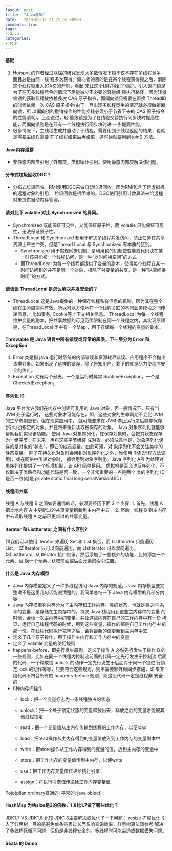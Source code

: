 ```yaml
---
layout: post
title:  "Java基础"
date:   2020-06-17 21:25:00 +0900
comments: true
tags:
- Java
categories:
- 技术
---
```

#### 基础
1. Hotspot 的作者经过以往的研究发现大多数情况下锁不仅不存在多线程竞争，而且总是由同一线
程多次获得。偏向锁的目的是在某个线程获得锁之后，消除这个线程锁重入(CAS)的开销，看起
来让这个线程得到了偏护。引入偏向锁是为了在无多线程竞争的情况下尽量减少不必要的轻量级
锁执行路径，因为轻量级锁的获取及释放依赖多次 CAS 原子指令，而偏向锁只需要在置换
ThreadID 的时候依赖一次 CAS 原子指令(由于一旦出现多线程竞争的情况就必须撤销偏向锁，所
以偏向锁的撤销操作的性能损耗必须小于节省下来的 CAS 原子指令的性能消耗)。上面说过，轻
量级锁是为了在线程交替执行同步块时提高性能，而偏向锁则是在只有一个线程执行同步块时进
一步提高性能。
1. 很多情况下，主线程生成并启动了子线程，需要用到子线程返回的结果，也就是需要主线程需要
   在子线程结束后再结束，这时候就要用到 join() 方法。

#### Java内存泄露
- 非静态内部类引用了外部类，类似循环引用。使用静态内部类解决该问题。

#### 分布式垃圾回收DGC？
- 分布式垃圾回收。RMI使用DGC来做自动垃圾回收，因为RMI包含了跨虚拟机的远程对象的引用，
    垃圾回收是很困难的。DGC使用引用计数算法来给远程对象提供自动内存管理。

#### 请对比下 volatile 对比 Synchronized 的异同。
- Synchronized 既能保证可见性，又能保证原子性，而 volatile 只能保证可见性，无法保证原子性。
- ThreadLocal 和 Synchonized 都用于解决多线程并发访问，防止任务在共享资源上产生冲突。但是Thread Local 与 Synchronized 有本质的区别。 
    - Synchronized 用于实现同步机制，是利用锁的机制使变量或代码块在某一时该只能被一个线程访问，是一种“以时间换空间”的方式。
    - 而ThreadLocal 为每一个线程都提供了变量的副本，使得每个线程在某一时间访问到的并不是同一个对象，根除了对变量的共享，是一种“以空间换时间”的方式。 
    
#### 请谈谈 ThreadLocal 是怎么解决并发安全的？
- ThreadLocal 这是Java提供的一种保存线程私有信息的机制，因为其在整个线程生命周期内有效，所以可以方便地在一个线程关联的不同业务模块之间传递信息，
    比如事务, Cookie等上下文相关信息。 ThreadLocal 为每一个线程维护变量的副本，把共享数据的可见范围限制在同一个线程之内，其实现原理是，在ThreadLocal 类中有一个Map ，用于存储每一个线程的变量的副本。

#### Throwable 是 Java 语言中所有错误或异常的超类。下一层分为 Error 和 Exception
1. Error 类是指 java 运行时系统的内部错误和资源耗尽错误。应用程序不会抛出该类对象。如果出现了这样的错误，除了告知用户，剩下的就是尽力使程序安全的终止。
1. Exception 又有两个分支，一个是运行时异常 RuntimeException，一个是CheckedException。

#### 序列化 ID
Java 平台允许我们在内存中创建可复用的 Java 对象，但一般情况下，只有当 JVM 处于运行时，
这些对象才可能存在，即，这些对象的生命周期不会比 JVM 的生命周期更长。但在现实应用中，
就可能要求在 JVM 停止运行之后能够保存(持久化)指定的对象，并在将来重新读取被保存的对象。
Java 对象序列化就能够帮助我们实现该功能。
 使用 Java 对象序列化，在保存对象时，会把其状态保存为一组字节，在未来，再将这些字节组装
 成对象。必须注意地是，对象序列化保存的是对象的”状态”，即它的成员变量。由此可知，对
 象序列化不会关注类中的静态变量。
 除了在持久化对象时会用到对象序列化之外，当使用 RMI(远程方法调用)，或在网络中传递对象时，
 都会用到对象序列化。Java 序列化 API 为处理对象序列化提供了一个标准机制，该 API 简单易用。
 虚拟机是否允许反序列化，不仅取决于类路径和功能代码是否一致，一个非常重要的一点是两个
 类的序列化 ID 是否一致(就是 private static final long serialVersionUID)

#### 线程间共享
线程 A 与线程 B 之间如要通信的话，必须要经历下面 2 个步骤: 1. 首先，线程 A 把本地内存 A 中更新过的共享变量刷新到主内存中去。
2. 然后，线程 B 到主内存中去读取线程 A 之前已更新过的共享变量。

#### Iterater 和 ListIterator 之间有什么区别?
(1)我们可以使用 Iterator 来遍历 Set 和 List 集合，而 ListIterator 只能遍历 List。 (2)Iterator 只可以向前遍历，而 LIstIterator 可以双向遍历。
(3)ListIterator 从 Iterator 接口继承，然后添加了一些额外的功能，比如添加一个元素、替 换一个元素、获取前面或后面元素的索引位置。

#### 什么是 Java 内存模型
- Java 内存模型定义了一种多线程访问 Java 内存的规范。Java 内存模型要完 整讲不是这里几句话能说清楚的，我简单总结一下 Java 内存模型的几部分内 容:
 - Java 内存模型将内存分为了主内存和工作内存。类的状态，也就是类之间 共享的变量，是存储在主内存中的，每次 Java 线程用到这些主内存中的变量 的时候，会读一次主内存中的变量，并让这些内存在自己的工作内存中有一份
 拷贝，运行自己线程代码的时候，用到这些变量，操作的都是自己工作内存中 的那一份。在线程代码执行完毕之后，会将最新的值更新到主内存中去 
 - 定义了几个原子操作，用于操作主内存和工作内存中的变量
 - 定义了 volatile 变量的使用规则 
 - happens-before，即先行发生原则，定义了操作 A 必然先行发生于操作 B 的一些规则，比如在同一个线程内控制流前面的代码一定先行发生于控制流 后面的代码、一个释放锁 unlock 的动作一定先行发生于后面对于同一个锁进 行锁定 lock 的动作等等，只要符合这些规则，则不需要额外做同步措施，如 果某段代码不符合所有的 happens-before 规则，则这段代码一定是线程非 安全的
- 8种内存间操作
    - lock：把一个变量标志为一条线程独占的状态
    - unlock：把一个处于锁定状态的变量释放出来，释放之后的变量才能被其他线程锁定
    
    - read：把一个变量值从主内存传输到线程的工作内存，以便load
    - load：把read操作从主内存得到的变量值放入到工作内存的变量副本中
    
    - write：把store操作从工作内存得到的变量的值，放到主内存的变量中
    - store：把工作内存的变量值传到主内存，以便write
    
    - use：把工作内存变量值传递给执行引擎
    - assign：将执行引擎值传递给工作内存变量值

Pojo(plian ordinary普通的; 平常的; java object)

#### HashMap 为啥size是2的倍数，1.8比1.7做了哪些优化？
JDK1.7 VS JDK1.8 比较
JDK1.8主要解决或优化了一下问题：
resize 扩容优化
引入了红黑树，目的是避免单条链表过长而影响查询效率，红黑树算法请参考
解决了多线程死循环问题，但仍是非线程安全的，多线程时可能会造成数据丢失问题。

#### Seata 的 Demo